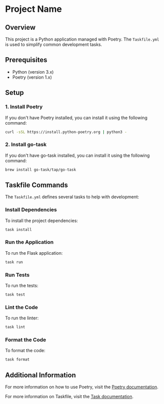 # Project Name

## Overview
This project is a Python application managed with Poetry. The `Taskfile.yml` is used to simplify common development tasks.

## Prerequisites
- Python (version 3.x)
- Poetry (version 1.x)

## Setup

### 1. Install Poetry
If you don't have Poetry installed, you can install it using the following command:
```sh
curl -sSL https://install.python-poetry.org | python3 -
```

### 2. Install go-task
If you don't have go-task installed, you can install it using the following command:
```sh
brew install go-task/tap/go-task
```

## Taskfile Commands
The `Taskfile.yml` defines several tasks to help with development:

### Install Dependencies
To install the project dependencies:
```sh
task install
```

### Run the Application
To run the Flask application:
```sh
task run
```

### Run Tests
To run the tests:
```sh
task test
```

### Lint the Code
To run the linter:
```sh
task lint
```

### Format the Code
To format the code:
```sh
task format
```

## Additional Information
For more information on how to use Poetry, visit the [Poetry documentation](https://python-poetry.org/docs/).

For more information on Taskfile, visit the [Task documentation](https://taskfile.dev/).
